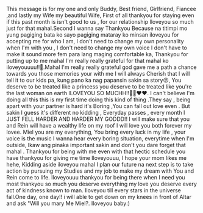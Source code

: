 This message is for my one and only Buddy, Best friend, Girlfriend, Fiancee ,and lastly my Wife my beautiful Wife, First of all thankyou for staying even if this past month is isn't good to us , for our relationship Iloveyou so much just for that mahal.Second I wanna say Thankyou Because na titimpi mo yung pagiging bata ko sayo pagiging mataray ko minsan iloveyou for accepting me for who I am, I don't need to change my own personality when I'm with you , I don't need to change my own voice I don't have to make it sound more fem para lang maging comfortable ka, Thankyou for putting up to me mahal I'm really really grateful for that mahal ko iloveyouuuu!!🎀.Mahal I'm really really grateful god gave me a path a chance towards you those memories your with me I will always Cherish that I will tell it to our kids pa, kung pano ka nag papansin sakin sa story😝, You deserve to be treated like a princess you deserve to be treated like you're the last woman on earth ILOVEYOU SO MUCHH!!🎀🎀❤️❤️. I can't believe I'm doing all this this is my first time doing this kind of thing .They say , being apart with your partner is hard it's Boring ,You can fall out love even . But sakin  I guess it's different no kidding , Everyday passes , every month I JUST FELL HARDER AND HARDER MY GODDD!! I will make sure  that you and Rein will have a wealthy life on my roof I will love you both forever my lovee.  Miel you are my everything, You bring every luck in my life , your voice is the music I wanna hear every boring situation, everytime when I'm outside, Ikaw ang pinaka important sakin and don't you dare forget that mahal . Thankyou for being with me even with that hectic schedule you have thankyou for giving me time Iloveyouuu, I hope your mom likes me hehe, Kidding aside iloveyou mahal I plan our future na next step is to take action by pursuing my Studies and my job to make my dream with You and Rein come to life. Iloveyouuu thankyou for being there when I need you most thankyou so much you deserve everything my love you deserve every act of kindness known to man. Iloveyou till every stars in the universe fall.One day, one day!! i will able to get down on my knees in front of Altar  and ask "Will you mary Me Miel?. Iloveyou baby:)
